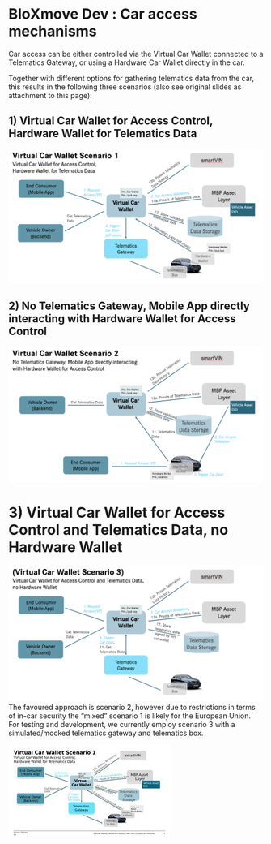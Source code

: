 # BloXmove Dev : Car access mechanisms

Car access can be either controlled via the Virtual Car Wallet connected to a Telematics Gateway, or using a Hardware Car Wallet directly in the car.

Together with different options for gathering telematics data from the car, this results in the following three scenarios (also see original slides as attachment to this page):


## 1) Virtual Car Wallet for Access Control, Hardware Wallet for Telematics Data
![This is an image](1812397679.png)
## 2) No Telematics Gateway, Mobile App directly interacting with Hardware Wallet for Access Control
![This is an image](https://github.com/yatin902/test/blob/main/1812332143.png)
# 3) Virtual Car Wallet for Access Control and Telematics Data, no Hardware Wallet
![This is an image](https://github.com/yatin902/test/blob/main/1812168301.png)
The favoured approach is scenario 2, however due to restrictions in terms of in-car security the “mixed” scenario 1 is likely for the European Union. For testing and development, we currently employ scenario 3 with a simulated/mocked telematics gateway and telematics box.

![This is an image](https://github.com/yatin902/test/blob/main/1812233848.jpg)

